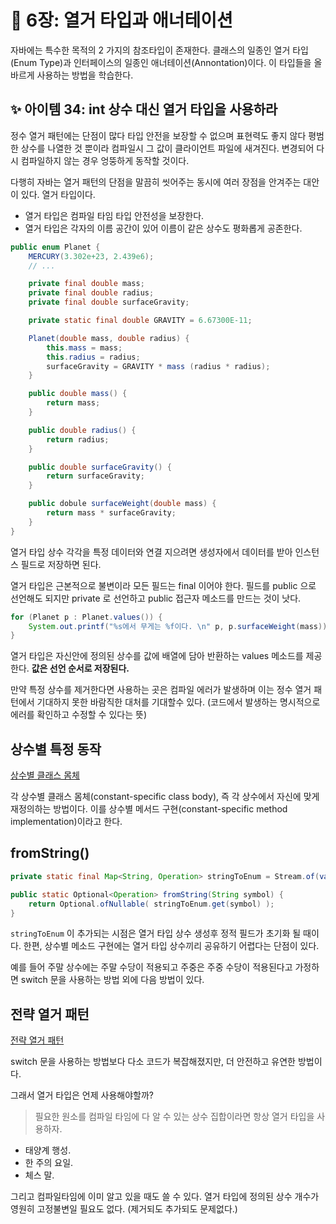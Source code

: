 # 💎 6장: 열거 타입과 애너테이션

자바에는 특수한 목적의 2 가지의 참조타입이 존재한다. 클래스의 일종인 열거 타입(Enum Type)과 인터페이스의 일종인 애너테이션(Annontation)이다. 이 타입들을 올바르게 사용하는 방법을 학습한다.

## ✨ 아이템 34: int 상수 대신 열거 타입을 사용하라

정수 열거 패턴에는 단점이 많다 타입 안전을 보장할 수 없으며 표현력도 좋지 않다 평범한 상수를 나열한 것 뿐이라 컴파일시 그 값이 클라이언트 파일에 새겨진다. 변경되어 다시 컴파일하지 않는 경우 엉뚱하게 동작할 것이다.

다행히 자바는 열거 패턴의 단점을 말끔히 씻어주는 동시에 여러 장점을 안겨주는 대안이 있다. 열거 타입이다.

- 열거 타입은 컴파일 타임 타입 안전성을 보장한다.
- 열거 타입은 각자의 이름 공간이 있어 이름이 같은 상수도 평화롭게 공존한다.

```java
public enum Planet {
    MERCURY(3.302e+23, 2.439e6);
    // ...

    private final double mass;
    private final double radius;
    private final double surfaceGravity;

    private static final double GRAVITY = 6.67300E-11;

    Planet(double mass, double radius) {
        this.mass = mass;
        this.radius = radius;
        surfaceGravity = GRAVITY * mass (radius * radius);
    }

    public double mass() {
        return mass;
    }

    public double radius() {
        return radius;
    }

    public double surfaceGravity() {
        return surfaceGravity;
    }

    public dobule surfaceWeight(double mass) {
        return mass * surfaceGravity;
    }
}
```

열거 타입 상수 각각을 특정 데이터와 연결 지으려면 생성자에서 데이터를 받아 인스턴스 필드로 저장하면 된다.

열거 타입은 근본적으로 불변이라 모든 필드는 final 이어야 한다. 필드를 public 으로 선언해도 되지만 private 로 선언하고 public 접근자 메소드를 만드는 것이 낫다.

```java
for (Planet p : Planet.values()) {
    System.out.printf("%s에서 무게는 %f이다. \n" p, p.surfaceWeight(mass));
}
```

열거 타입은 자신안에 정의된 상수를 값에 배열에 담아 반환하는 values 메소드를 제공한다. **값은 선언 순서로 저장된다.**

만약 특정 상수를 제거한다면 사용하는 곳은 컴파일 에러가 발생하며 이는 정수 열거 패턴에서 기대하지 못한 바람직한 대처를 기대할수 있다. (코드에서 발생하는 명시적으로 에러를 확인하고 수정할 수 있다는 뜻)

## 상수별 특정 동작

[상수별 클래스 몸체](https://github.com/psbin2017/garbage-collection/blob/master/gc/src/test/java/com/collection/gc/sample/enums/ConstantSpecificBody.java)

각 상수별 클래스 몸체(constant-specific class body), 즉 각 상수에서 자신에 맞게 재정의하는 방법이다. 이를 상수별 메서드 구현(constant-specific method implementation)이라고 한다.

## fromString()

```java
private static final Map<String, Operation> stringToEnum = Stream.of(values()).collect(Collectors.toMap(Object::toString, e -> e));

public static Optional<Operation> fromString(String symbol) {
    return Optional.ofNullable( stringToEnum.get(symbol) );
}
```

`stringToEnum` 이 추가되는 시점은 열거 타입 상수 생성후 정적 필드가 초기화 될 때이다. 한편, 상수별 메소드 구현에는 열거 타입 상수끼리 공유하기 어렵다는 단점이 있다.

예를 들어 주말 상수에는 주말 수당이 적용되고 주중은 주중 수당이 적용된다고 가정하면 switch 문을 사용하는 방법 외에 다음 방법이 있다.

## 전략 열거 패턴

[전략 열거 패턴](https://github.com/psbin2017/garbage-collection/blob/master/gc/src/test/java/com/collection/gc/sample/enums/PayRollDay.java)

switch 문을 사용하는 방법보다 다소 코드가 복잡해졌지만, 더 안전하고 유연한 방법이다.

그래서 열거 타입은 언제 사용해야할까?

> 필요한 원소를 컴파일 타임에 다 알 수 있는 상수 집합이라면 항상 열거 타입을 사용하자.

- 태양계 행성.
- 한 주의 요일.
- 체스 말.

그리고 컴파일타임에 이미 알고 있을 때도 쓸 수 있다. 열거 타입에 정의된 상수 개수가 영원히 고정불변일 필요도 없다. (제거되도 추가되도 문제없다.)
